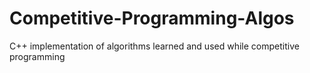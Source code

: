 # Competitive-Programming-Algos
C++ implementation of algorithms learned and used while competitive programming
